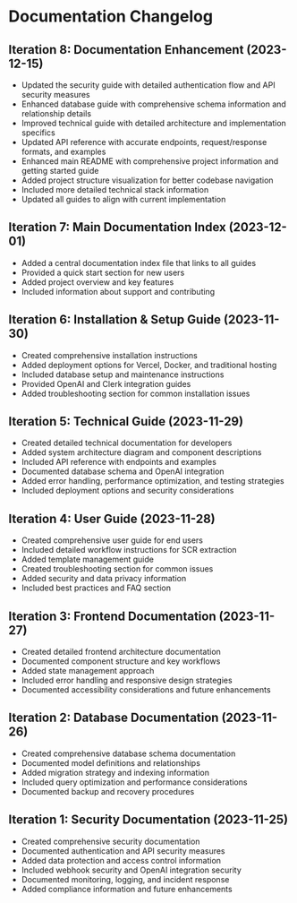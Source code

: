 # Documentation Changelog

## Iteration 8: Documentation Enhancement (2023-12-15)
- Updated the security guide with detailed authentication flow and API security measures
- Enhanced database guide with comprehensive schema information and relationship details
- Improved technical guide with detailed architecture and implementation specifics
- Updated API reference with accurate endpoints, request/response formats, and examples
- Enhanced main README with comprehensive project information and getting started guide
- Added project structure visualization for better codebase navigation
- Included more detailed technical stack information
- Updated all guides to align with current implementation

## Iteration 7: Main Documentation Index (2023-12-01)
- Added a central documentation index file that links to all guides
- Provided a quick start section for new users
- Added project overview and key features
- Included information about support and contributing

## Iteration 6: Installation & Setup Guide (2023-11-30)
- Created comprehensive installation instructions
- Added deployment options for Vercel, Docker, and traditional hosting
- Included database setup and maintenance instructions
- Provided OpenAI and Clerk integration guides
- Added troubleshooting section for common installation issues

## Iteration 5: Technical Guide (2023-11-29)
- Created detailed technical documentation for developers
- Added system architecture diagram and component descriptions
- Included API reference with endpoints and examples
- Documented database schema and OpenAI integration
- Added error handling, performance optimization, and testing strategies
- Included deployment options and security considerations

## Iteration 4: User Guide (2023-11-28)
- Created comprehensive user guide for end users
- Included detailed workflow instructions for SCR extraction
- Added template management guide
- Created troubleshooting section for common issues
- Added security and data privacy information
- Included best practices and FAQ section

## Iteration 3: Frontend Documentation (2023-11-27)
- Created detailed frontend architecture documentation
- Documented component structure and key workflows
- Added state management approach
- Included error handling and responsive design strategies
- Documented accessibility considerations and future enhancements

## Iteration 2: Database Documentation (2023-11-26)
- Created comprehensive database schema documentation
- Documented model definitions and relationships
- Added migration strategy and indexing information
- Included query optimization and performance considerations
- Documented backup and recovery procedures

## Iteration 1: Security Documentation (2023-11-25)
- Created comprehensive security documentation
- Documented authentication and API security measures
- Added data protection and access control information
- Included webhook security and OpenAI integration security
- Documented monitoring, logging, and incident response
- Added compliance information and future enhancements 